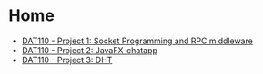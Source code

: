# Home

- [DAT110 - Project 1: Socket Programming and RPC middleware](oblig1/oblig1_index.md)
- [DAT110 - Project 2: JavaFX-chatapp](oblig2/oblig2_index.md)
- [DAT110 - Project 3: DHT](oblig3/oblig3_index.md)
